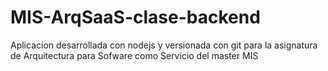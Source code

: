 # MIS-ArqSaaS-clase-backend
Aplicacion desarrollada con nodejs y versionada con git para la asignatura de Arquitectura para Sofware como Servicio del master MIS
